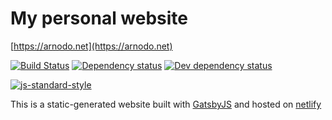 # My personal website

[https://arnodo.net](https://arnodo.net)

[![Build Status](https://travis-ci.org/vesparny/site.svg)](https://travis-ci.org/vesparny/site)
[![Dependency status](https://david-dm.org/vesparny/site.svg)](https://david-dm.org/vesparny/site 'Dependency status')
[![Dev dependency status](https://david-dm.org/vesparny/site/dev-status.svg)](https://david-dm.org/vesparny/site#info=devDependencies 'Dev dependency status')

[![js-standard-style](https://cdn.rawgit.com/feross/standard/master/badge.svg)](https://github.com/feross/standard)

This is a static-generated website built with [GatsbyJS](https://www.gatsbyjs.org) and hosted on [netlify](https://www.netlify.com/)
